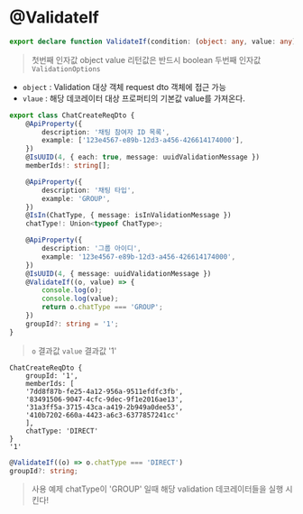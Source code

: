 
# @ValidateIf

```ts
export declare function ValidateIf(condition: (object: any, value: any) => boolean, validationOptions?: ValidationOptions): PropertyDecorator;
```

> 첫번째 인자값 
> object
> value
> 리턴값은 반드시 boolean
> 두번째 인자값
> `ValidationOptions` 

- `object` : Validation 대상 객체 request dto 객체에 접근 가능
- `vlaue` : 해당 데코레이터 대상 프로퍼티의 기본값 value를 가져온다.

```ts
export class ChatCreateReqDto {
	@ApiProperty({
		description: '채팅 참여자 ID 목록',
		example: ['123e4567-e89b-12d3-a456-426614174000'],
	})
	@IsUUID(4, { each: true, message: uuidValidationMessage })
	memberIds!: string[];

	@ApiProperty({
		description: '채팅 타입',
		example: 'GROUP',
	})
	@IsIn(ChatType, { message: isInValidationMessage })
	chatType!: Union<typeof ChatType>;

	@ApiProperty({
		description: '그룹 아이디',
		example: '123e4567-e89b-12d3-a456-426614174000',
	})
	@IsUUID(4, { message: uuidValidationMessage })
	@ValidateIf((o, value) => {
		console.log(o);
		console.log(value);
		return o.chatType === 'GROUP';
	})
	groupId?: string = '1';
}
```

> `o`  결과값
> `value` 결과값  '1'

```
ChatCreateReqDto {
	groupId: '1',
	memberIds: [
	'7dd8f87b-fe25-4a12-956a-9511efdfc3fb',
	'83491506-9047-4cfc-9dec-9f1e2016ae13',
	'31a3ff5a-3715-43ca-a419-2b949a0dee53',
	'410b7202-660a-4423-a6c3-6377857241cc'
	],
	chatType: 'DIRECT'
}
'1'
```

```ts title="사용 예제 chatType이 'GROUP' 일때 "
@ValidateIf((o) => o.chatType === 'DIRECT')
groupId?: string;
```

> 사용 예제 chatType이 'GROUP' 일때 해당 validation 데코레이터들을 실행 시킨다!
